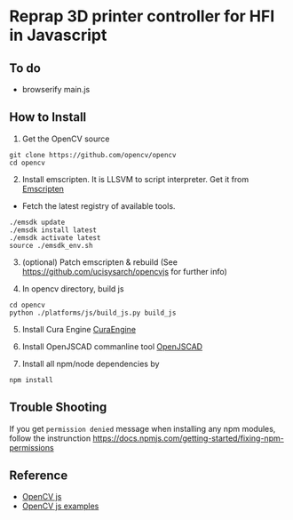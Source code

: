 # Reprap 3D printer controller for HFI in Javascript

## To do
- browserify main.js

## How to Install

1. Get the OpenCV source
```
git clone https://github.com/opencv/opencv
cd opencv
```

2. Install emscripten. It is LLSVM to script interpreter.
Get it from [Emscripten](https://kripken.github.io/emscripten-site/docs/getting_started/downloads.html)
* Fetch the latest registry of available tools.
```
./emsdk update
./emsdk install latest
./emsdk activate latest
source ./emsdk_env.sh
```
3. (optional) Patch emscripten & rebuild
(See https://github.com/ucisysarch/opencvjs for further info)

4. In opencv directory, build js
```
cd opencv
python ./platforms/js/build_js.py build_js
```

5. Install Cura Engine
[CuraEngine](https://github.com/Ultimaker/CuraEngine)

6. Install OpenJSCAD commanline tool
[OpenJSCAD](https://en.wikibooks.org/wiki/OpenJSCAD_User_Guide#Local_Installation_via_NPM)

7. Install all npm/node dependencies by
```
npm install
```

## Trouble Shooting
If you get `permission denied` message when installing any npm modules, follow the instrunction
https://docs.npmjs.com/getting-started/fixing-npm-permissions

## Reference
* [OpenCV js](https://docs.opencv.org/trunk/d2/df0/tutorial_js_table_of_contents_imgproc.html)
* [OpenCV js examples](https://community.risingstack.com/opencv-tutorial-computer-vision-with-node-js/)
